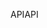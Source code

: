 <span data-ttu-id="0e6be-101">API</span><span class="sxs-lookup"><span data-stu-id="0e6be-101">API</span></span>